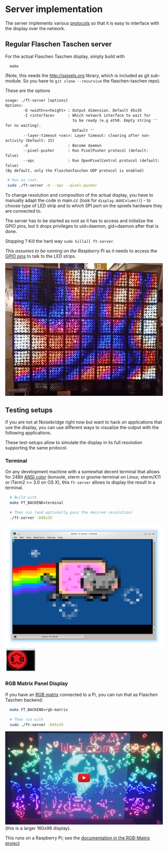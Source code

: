 Server implementation
=====================

The server implements various [protocols](../doc/protocols.md) so that
it is easy to interface with the display over the network.

## Regular Flaschen Taschen server

For the actual Flaschen Taschen display, simply build with

```
  make
```

(Note, this needs the http://spixels.org library, which is included as git
sub-module. So you have to `git clone --recursive` the flaschen-taschen repo).

These are the options

```
usage: ./ft-server [options]
Options:
        -D <width>x<height> : Output dimension. Default 45x35
        -I <interface>      : Which network interface to wait for
                              to be ready (e.g eth0. Empty string '' for no waiting).
                              Default ''
        --layer-timeout <sec>: Layer timeout: clearing after non-activity (Default: 15)
        -d                  : Become daemon
        --pixel-pusher      : Run PixelPusher protocol (default: false)
        --opc               : Run OpenPixelControl protocol (default: false)
(By default, only the FlaschenTaschen UDP protocol is enabled)
```

```bash
 # Run as root.
 sudo ./ft-server -d --opc --pixel-pusher
```

To change resolution and composition of the actual display, you have to
manually adapt the code in main.cc (look for `display.AddColumn()`) - to
choose type of LED strip and to which SPI port on the spixels hardware they
are connected to.

The server has to be started as root as it has to access and initialize the
GPIO pins, but it drops privileges to uid=daemon, gid=daemon after that is done.

Stopping ? Kill the hard way `sudo killall ft-server`.

*This assumes to be running on the Raspberry Pi* as it needs to access the
[GPIO pins](../hardware) to talk to the LED strips.

![](../img/ft-completed.jpg)

## Testing setups

If you are not at Noisebridge right now but want to hack on applications
that use the display, you can use different ways to visualize the output with
the following applications.

These test-setups allow to simulate the display in its full resolution
supporting the same protocol.

### Terminal

On any development machine with a somewhat decent terminal that allows for
24Bit [ANSI color][term-color] (konsole, xterm or gnome-terminal on Linux;
xterm/X11 or iTerm2 >= 3.0 on OS X), this `ft-server` allows to display the
result in a terminal.

```bash
  # Build with
  make FT_BACKEND=terminal
```

```bash
  # Then run (and optionally pass the desired resolution)
  ./ft-server -D45x35
```

![](../img/terminal-screenshot.png)
<img src="../img/terminal-screenshot-nb.png" width="100px">


### RGB Matrix Panel Display

If you have an [RGB matrix][rgb-matrix] connected to a Pi, you can run that
as Flaschen Taschen backend:

```bash
  make FT_BACKEND=rgb-matrix
```

```bash
  # Then run with
  sudo ./ft-server -D45x35
```

[![RGB-MatrixImpl][ft-rgb-vid]](https://www.youtube.com/watch?v=XeJBcNevuJE)
(this is a larger 160x96 display).

This runs on a Raspberry Pi; see the
[documentation in the RGB-Matrix project][rgb-matrix]

[rgb-matrix]: https://github.com/hzeller/rpi-rgb-led-matrix
[ft-rgb-vid]: ../img/rgb-matrix-sample-vid.jpg
[term-color]: https://gist.github.com/XVilka/8346728
